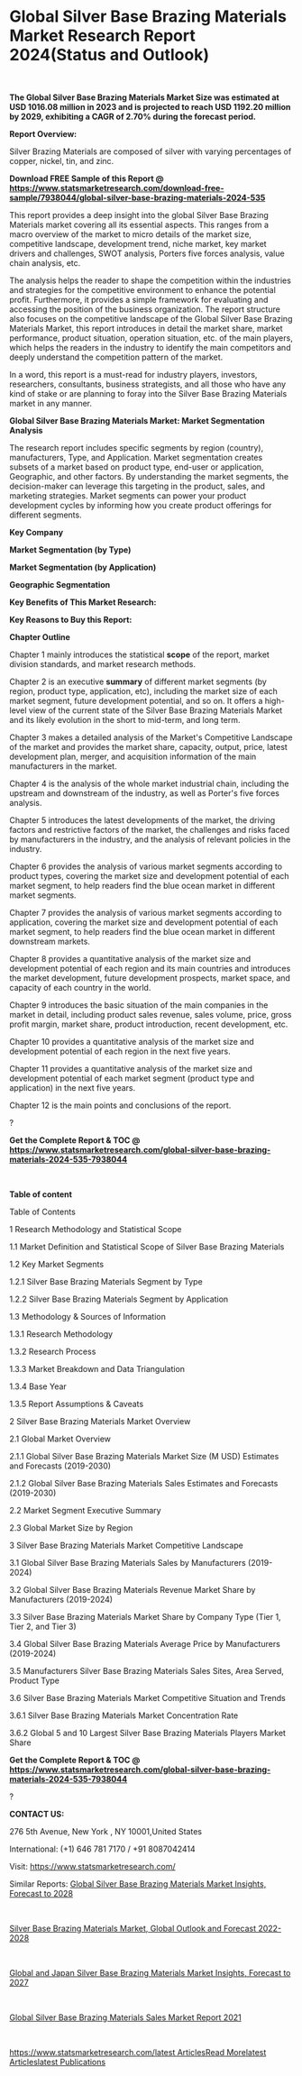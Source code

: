 <h1>Global Silver Base Brazing Materials Market Research Report 2024(Status and Outlook)</h1><br/><p><strong>The Global Silver Base Brazing Materials Market Size was estimated at USD 1016.08 million in 2023 and is projected to reach USD 1192.20 million by 2029, exhibiting a <strong>CAGR</strong> of 2.70% during the forecast period.</strong></p>
 
 
 
 <p><strong>Report Overview:</strong></p>
 
 
 
 <p>Silver Brazing Materials are composed of silver with varying percentages of copper, nickel, tin, and zinc.</p>
 
 
 
 <p><strong>Download FREE Sample of this Report @ <a href="https://www.statsmarketresearch.com/download-free-sample/7938044/global-silver-base-brazing-materials-2024-535">https://www.statsmarketresearch.com/download-free-sample/7938044/global-silver-base-brazing-materials-2024-535</a></strong></p>
 
 
 
 <p>This report provides a deep insight into the global Silver Base Brazing Materials market covering all its essential aspects. This ranges from a macro overview of the market to micro details of the market size, competitive landscape, development trend, niche market, key market drivers and challenges, SWOT analysis, Porters five forces analysis, value chain analysis, etc.</p>
 
 
 
 <p>The analysis helps the reader to shape the competition within the industries and strategies for the competitive environment to enhance the potential profit. Furthermore, it provides a simple framework for evaluating and accessing the position of the business organization. The report structure also focuses on the competitive landscape of the Global Silver Base Brazing Materials Market, this report introduces in detail the market share, market performance, product situation, operation situation, etc. of the main players, which helps the readers in the industry to identify the main competitors and deeply understand the competition pattern of the market.</p>
 
 
 
 <p>In a word, this report is a must-read for industry players, investors, researchers, consultants, business strategists, and all those who have any kind of stake or are planning to foray into the Silver Base Brazing Materials market in any manner.</p>
 
 
 
 <p><strong>Global Silver Base Brazing Materials Market: Market Segmentation Analysis</strong></p>
 
 
 
 <p>The research report includes specific segments by region (country), manufacturers, Type, and Application. Market segmentation creates subsets of a market based on product type, end-user or application, Geographic, and other factors. By understanding the market segments, the decision-maker can leverage this targeting in the product, sales, and marketing strategies. Market segments can power your product development cycles by informing how you create product offerings for different segments.</p>
 
 
 
 <p><strong>Key Company</strong></p>
 
 
 
 <p><strong>Market Segmentation (by Type)</strong></p>
 
 
 
 <p><strong>Market Segmentation (<strong>by Application</strong>)</strong></p>
 
 
 
 <p><strong>Geographic Segmentation</strong></p>
 
 
 
 <p><strong>Key Benefits of This Market Research:</strong></p>
 
 
 
 <p><strong>Key <strong>Reasons to Buy</strong> this Report:</strong></p>
 
 
 
 <p><strong>Chapter Outline</strong></p>
 
 
 
 <p>Chapter 1 mainly introduces the statistical <strong>scope</strong> of the report, market division standards, and market research methods.</p>
 
 
 
 <p>Chapter 2 is an executive <strong>summary</strong> of different market segments (by region, product type, application, etc), including the market size of each market segment, future development potential, and so on. It offers a high-level view of the current state of the Silver Base Brazing Materials Market and its likely evolution in the short to mid-term, and long term.</p>
 
 
 
 <p>Chapter 3 makes a detailed analysis of the Market&#39;s Competitive Landscape of the market and provides the market share, capacity, output, price, latest development plan, merger, and acquisition information of the main manufacturers in the market.</p>
 
 
 
 <p>Chapter 4 is the analysis of the whole market industrial chain, including the upstream and downstream of the industry, as well as Porter&#39;s five forces analysis.</p>
 
 
 
 <p>Chapter 5 introduces the latest developments of the market, the driving factors and restrictive factors of the market, the challenges and risks faced by manufacturers in the industry, and the analysis of relevant policies in the industry.</p>
 
 
 
 <p>Chapter 6 provides the analysis of various market segments according to product types, covering the market size and development potential of each market segment, to help readers find the blue ocean market in different market segments.</p>
 
 
 
 <p>Chapter 7 provides the analysis of various market segments according to application, covering the market size and development potential of each market segment, to help readers find the blue ocean market in different downstream markets.</p>
 
 
 
 <p>Chapter 8 provides a quantitative analysis of the market size and development potential of each region and its main countries and introduces the market development, future development prospects, market space, and capacity of each country in the world.</p>
 
 
 
 <p>Chapter 9 introduces the basic situation of the main companies in the market in detail, including product sales revenue, sales volume, price, gross profit margin, market share, product introduction, recent development, etc.</p>
 
 
 
 <p>Chapter 10 provides a quantitative analysis of the market size and development potential of each region in the next five years.</p>
 
 
 
 <p>Chapter 11 provides a quantitative analysis of the market size and development potential of each market segment (product type and application) in the next five years.</p>
 
 
 
 <p>Chapter 12 is the main points and conclusions of the report.</p>
 
 
 
 <p>? </p>
 
 
 
 <div><b>Get the Complete Report & TOC @ <a href="https://www.statsmarketresearch.com/global-silver-base-brazing-materials-2024-535-7938044">https://www.statsmarketresearch.com/global-silver-base-brazing-materials-2024-535-7938044</a></b></div>
 
 
 
 <p><br />
 
 <b>Table of content</b></p>
 
 
 
 <p>Table of Contents<br />
 
 1 Research Methodology and Statistical Scope<br />
 
 1.1 Market Definition and Statistical Scope of Silver Base Brazing Materials<br />
 
 1.2 Key Market Segments<br />
 
 1.2.1 Silver Base Brazing Materials Segment by Type<br />
 
 1.2.2 Silver Base Brazing Materials Segment by Application<br />
 
 1.3 Methodology & Sources of Information<br />
 
 1.3.1 Research Methodology<br />
 
 1.3.2 Research Process<br />
 
 1.3.3 Market Breakdown and Data Triangulation<br />
 
 1.3.4 Base Year<br />
 
 1.3.5 Report Assumptions & Caveats<br />
 
 2 Silver Base Brazing Materials Market Overview<br />
 
 2.1 Global Market Overview<br />
 
 2.1.1 Global Silver Base Brazing Materials Market Size (M USD) Estimates and Forecasts (2019-2030)<br />
 
 2.1.2 Global Silver Base Brazing Materials Sales Estimates and Forecasts (2019-2030)<br />
 
 2.2 Market Segment Executive Summary<br />
 
 2.3 Global Market Size by Region<br />
 
 3 Silver Base Brazing Materials Market Competitive Landscape<br />
 
 3.1 Global Silver Base Brazing Materials Sales by Manufacturers (2019-2024)<br />
 
 3.2 Global Silver Base Brazing Materials Revenue Market Share by Manufacturers (2019-2024)<br />
 
 3.3 Silver Base Brazing Materials Market Share by Company Type (Tier 1, Tier 2, and Tier 3)<br />
 
 3.4 Global Silver Base Brazing Materials Average Price by Manufacturers (2019-2024)<br />
 
 3.5 Manufacturers Silver Base Brazing Materials Sales Sites, Area Served, Product Type<br />
 
 3.6 Silver Base Brazing Materials Market Competitive Situation and Trends<br />
 
 3.6.1 Silver Base Brazing Materials Market Concentration Rate<br />
 
 3.6.2 Global 5 and 10 Largest Silver Base Brazing Materials Players Market Share</p>
 
 
 
 <div><b>Get the Complete Report & TOC @ <a href="https://www.statsmarketresearch.com/global-silver-base-brazing-materials-2024-535-7938044">https://www.statsmarketresearch.com/global-silver-base-brazing-materials-2024-535-7938044</a></b></div>
 
 
 
 <p>? </p>
 
 
 
 <p><b>CONTACT US:</b><br />
 
 276 5th Avenue, New York , NY 10001,United States<br />
 
 International: (+1) 646 781 7170 / +91 8087042414<br />
 
 Visit: <a href="https://www.statsmarketresearch.com/">https://www.statsmarketresearch.com/</a><br />
 
 Similar Reports: <a href="https://www.statsmarketresearch.com/global-silver-base-brazing-materials-2024-535-7938044">Global Silver Base Brazing Materials Market Insights, Forecast to 2028</a><br />
 
 <br />
 
 <a href="https://www.statsmarketresearch.com/global-silver-base-brazing-materials-2024-535-7938044">Silver Base Brazing Materials Market, Global Outlook and Forecast 2022-2028</a><br />
 
 <br />
 
 <a href="https://www.statsmarketresearch.com/global-silver-base-brazing-materials-2024-535-7938044">Global and Japan Silver Base Brazing Materials Market Insights, Forecast to 2027</a><br />
 
 <br />
 
 <a href="https://www.statsmarketresearch.com/global-silver-base-brazing-materials-2024-535-7938044">Global Silver Base Brazing Materials Sales Market Report 2021</a><br />
 
 <br />
 
 <a href="https://gyeongbokgung.com">https://www.statsmarketresearch.com/</a><a href="https://hallyeomaritime.com">latest Articles</a><a href="https://jingwansa.com">Read More</a><a href="https://nguoiviet.jp/">latest Articles</a><a href="https://www.intelmarketresearch.com/">latest Publications</a></p>